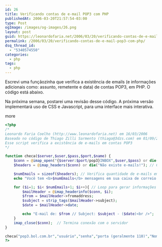 ```yaml
---
id: 26
title: Verificando contas de e-mail POP3 com PHP
publishedAt: 2006-03-20T21:57:54-03:00
type: Post
ogImage: /images/og-images/26.png
layout: post
guid: https://leonardofaria.net/2006/03/20/verificando-contas-de-e-mail-pop3-com-php/
permalink: /2006/03/20/verificando-contas-de-e-mail-pop3-com-php/
dsq_thread_id:
  - "5340574550"
categories:
  - php
tags:
  - php
---
```

Escrevi uma funçãozinha que verifica a existência de emails (e informações adicionais como: assunto, remetente e data) de contas POP3, em PHP. O código está abaixo.

Na próxima semana, postarei uma revisão desse código. A próxima versão implementará uso de CSS e Javascript, para uma interface mais interativa.

<span className="hidden">more</span>

```php
<?php
/*
Leonardo Faria Coelho (http://www.leonardofaria.net) em 16/03/2006
Baseado no código de Thiago Zilli Sarmento (thiago@3dzs.com) em 01/09/2003
Esse script verifica a existência de e-mails em contas POP3
*/

function checa($server,$user,$pass,$port,$name) {
	$conn = @imap_open("{$server:$port/pop3}INBOX",$user,$pass) or die("Falha na conexão!"); // Conexão com o server
	$headers = @imap_headers($conn) or die("Não existe e-mails!"); // Chamando o Headers

	$numEmails = sizeof($headers); // Verifica quantidade de e-mails em sua caixa postal
	echo "Você tem <b>$numEmails</b> mensagens em sua caixa de correio.<br / />"; // Mostra conteúdo

	for ($i=1; $i< $numEmails+1; $i++){ // Loop para gerar informações das mensagens
		$mailHeader = @imap_headerinfo($conn, $i);
		$from = $mailHeader->fromaddress;
		$subject = strip_tags($mailHeader->subject);
		$date = $mailHeader->date;

		echo "E-mail de: $from // Subject: $subject - ($date)<br />";
	}
	imap_close($conn);  // Termina conexão com o servidor
}

checa("pop3.bol.com.br","usuário","senha","porta (geralmente 110)","Nome da caixa");
?>
```
